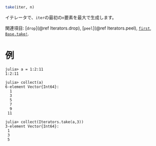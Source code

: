 ```julia
take(iter, n)
```

イテレータで、`iter`の最初の`n`要素を最大で生成します。

関連項目: [`drop`](@ref Iterators.drop), [`peel`](@ref Iterators.peel), [`first`](@ref), [`Base.take!`](@ref).

# 例

```jldoctest
julia> a = 1:2:11
1:2:11

julia> collect(a)
6-element Vector{Int64}:
  1
  3
  5
  7
  9
 11

julia> collect(Iterators.take(a,3))
3-element Vector{Int64}:
 1
 3
 5
```
